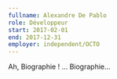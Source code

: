 ```yaml
---
fullname: Alexandre De Pablo
role: Développeur
start: 2017-02-01
end: 2017-12-31
employer: independent/OCTO
---
```


Ah, Biographie ! … Biographie…
